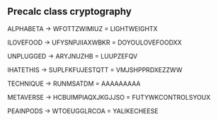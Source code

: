 ## Precalc class cryptography


ALPHABETA -> WFOTTZWIMIUZ = LIGHTWEIGHTX

ILOVEFOOD -> UFYSNPJIIAXWBKR = DOYOULOVEFOODXX

UNPLUGGED -> ARYJNUZHB = LUUPZEFQV

IHATETHIS -> SUPLFKFUJESTQTT = VMJSHPPRDXEZZWW

TECHNIQUE -> RUNMSATDM = AAAAAAAAA

METAVERSE -> HCBUIMPIAQXJKGJJSO = FUTYWKCONTROLSYOUX

PEAINPODS -> WTOEUGGLRCOA = YALIKECHEESE


